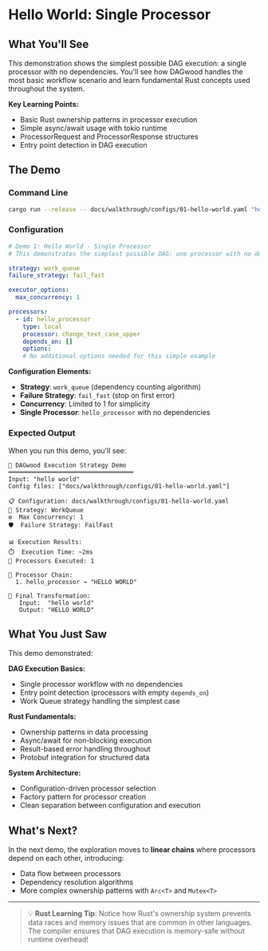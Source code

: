 # Hello World: Single Processor

## What You'll See

This demonstration shows the simplest possible DAG execution: a single processor with no dependencies. You'll see how DAGwood handles the most basic workflow scenario and learn fundamental Rust concepts used throughout the system.

**Key Learning Points:**
- Basic Rust ownership patterns in processor execution
- Simple async/await usage with tokio runtime
- ProcessorRequest and ProcessorResponse structures
- Entry point detection in DAG execution

## The Demo

### Command Line

```bash
cargo run --release -- docs/walkthrough/configs/01-hello-world.yaml "hello world"
```

### Configuration

```yaml
# Demo 1: Hello World - Single Processor
# This demonstrates the simplest possible DAG: one processor with no dependencies

strategy: work_queue
failure_strategy: fail_fast

executor_options:
  max_concurrency: 1

processors:
  - id: hello_processor
    type: local
    processor: change_text_case_upper
    depends_on: []
    options:
    # No additional options needed for this simple example
```

**Configuration Elements:**
- **Strategy**: `work_queue` (dependency counting algorithm)
- **Failure Strategy**: `fail_fast` (stop on first error)
- **Concurrency**: Limited to 1 for simplicity
- **Single Processor**: `hello_processor` with no dependencies

### Expected Output

When you run this demo, you'll see:

```
🚀 DAGwood Execution Strategy Demo
═══════════════════════════════════
Input: "hello world"
Config files: ["docs/walkthrough/configs/01-hello-world.yaml"]

📋 Configuration: docs/walkthrough/configs/01-hello-world.yaml
🔧 Strategy: WorkQueue
⚙️  Max Concurrency: 1
🛡️  Failure Strategy: FailFast

📊 Execution Results:
⏱️  Execution Time: ~2ms
🔢 Processors Executed: 1

🔄 Processor Chain:
  1. hello_processor → "HELLO WORLD"

🎯 Final Transformation:
   Input:  "hello world"
   Output: "HELLO WORLD"
```

## What You Just Saw

This demo demonstrated:

**DAG Execution Basics:**
- Single processor workflow with no dependencies
- Entry point detection (processors with empty `depends_on`)
- Work Queue strategy handling the simplest case

**Rust Fundamentals:**
- Ownership patterns in data processing
- Async/await for non-blocking execution
- Result-based error handling throughout
- Protobuf integration for structured data

**System Architecture:**
- Configuration-driven processor selection
- Factory pattern for processor creation
- Clean separation between configuration and execution

## What's Next?

In the next demo, the exploration moves to **linear chains** where processors depend on each other, introducing:
- Data flow between processors
- Dependency resolution algorithms
- More complex ownership patterns with `Arc<T>` and `Mutex<T>`

---

> 💡 **Rust Learning Tip**: Notice how Rust's ownership system prevents data races and memory issues that are common in other languages. The compiler ensures that DAG execution is memory-safe without runtime overhead!
